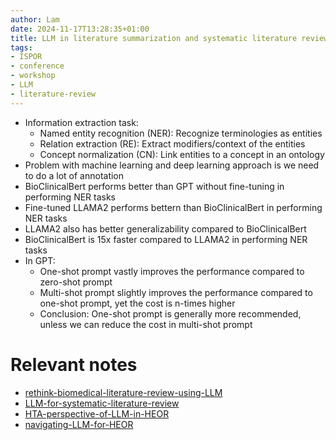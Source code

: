```yaml
---
author: Lam
date: 2024-11-17T13:28:35+01:00
title: LLM in literature summarization and systematic literature review
tags:
- ISPOR
- conference
- workshop
- LLM
- literature-review
---
```


- Information extraction task:
  - Named entity recognition (NER): Recognize terminologies as entities
  - Relation extraction (RE): Extract modifiers/context of the entities
  - Concept normalization (CN): Link entities to a concept in an ontology
- Problem with machine learning and deep learning approach is we need to do a lot of annotation
- BioClinicalBert performs better than GPT without fine-tuning in performing NER tasks
- Fine-tuned LLAMA2 performs bettern than BioClinicalBert in performing NER tasks
- LLAMA2 also has better generalizability compared to BioClinicalBert
- BioClinicalBert is 15x faster compared to LLAMA2 in performing NER tasks
- In GPT:
  - One-shot prompt vastly improves the performance compared to zero-shot prompt
  - Multi-shot prompt slightly improves the performance compared to one-shot prompt, yet the cost is n-times higher
  - Conclusion: One-shot prompt is generally more recommended, unless we can reduce the cost in multi-shot prompt

# Relevant notes

- [rethink-biomedical-literature-review-using-LLM](Resources/rethink-biomedical-literature-review-using-LLM.md) 
- [LLM-for-systematic-literature-review](Resources/LLM-for-systematic-literature-review.md) 
- [HTA-perspective-of-LLM-in-HEOR](Resources/HTA-perspective-of-LLM-in-HEOR.md) 
- [navigating-LLM-for-HEOR](Resources/navigating-LLM-for-HEOR.md) 

